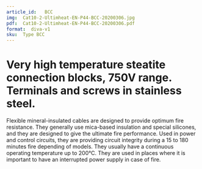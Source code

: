 ```yaml
---
article_id:   BCC
img:  Cat10-2-Ultimheat-EN-P44-BCC-20200306.jpg
pdf:  Cat10-2-Ultimheat-EN-P44-BCC-20200306.pdf
format:  diva-v1
sku:  Type BCC
---
```

# Very high temperature steatite connection blocks, 750V range. Terminals and screws in stainless steel.
  
Flexible mineral-insulated cables are designed to provide optimum fire 
resistance. They generally use mica-based insulation and special silicones, 
and they are designed to give the ultimate fire performance. Used in power 
and control circuits, they are providing circuit integrity during a 15 to 180 
minutes fire depending of models. They usually have a continuous operating 
temperature up to 200°C. They are used in places where it is important 
to have an interrupted power supply in case of fire.  




